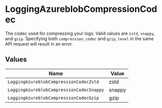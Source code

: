 # LoggingAzureblobCompressionCodec

The codec used for compressing your logs. Valid values are `zstd`, `snappy`, and `gzip`. Specifying both `compression_codec` and `gzip_level` in the same API request will result in an error.


## Values

| Name                                     | Value                                    |
| ---------------------------------------- | ---------------------------------------- |
| `LoggingAzureblobCompressionCodecZstd`   | zstd                                     |
| `LoggingAzureblobCompressionCodecSnappy` | snappy                                   |
| `LoggingAzureblobCompressionCodecGzip`   | gzip                                     |